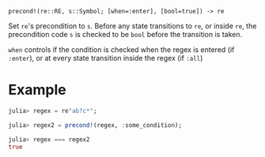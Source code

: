 ```
precond!(re::RE, s::Symbol; [when=:enter], [bool=true]) -> re
```

Set `re`'s precondition to `s`. Before any state transitions to `re`, or inside `re`, the precondition code `s` is checked to be `bool` before the transition is taken.

`when` controls if the condition is checked when the regex is entered (if `:enter`), or at every state transition inside the regex (if `:all`)

# Example

```julia
julia> regex = re"ab?c*";

julia> regex2 = precond!(regex, :some_condition);

julia> regex === regex2
true
```
